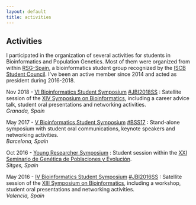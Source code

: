 ```yaml
---
layout: default
title: activities
---
```


Activities
------------

I participated in the organization of several activities for students in Bioinformatics and Population Genetics. Most of them were organized from within [RSG-Spain](http://www.rsg-spain.iscbsc.org), a bioinformatics student group recognized by the [ISCB Student Council](https://www.iscbsc.org). I've been an active member since 2014 and acted as president during 2016-2018.

Nov 2018 - [VI Bioinformatics Student Symposium](http://jbi2018.ugr.es/stuSympo.html) [#JBI2018SS](https://twitter.com/search?l=en&q=%23JBI2018%20since%3A2018-11-01%20until%3A2018-11-14)
: Satellite session of the [XIV Symposium on Bioinformatics](http://jbi2018.ugr.es/), including a career advice talk, student oral presentations and networking activities.  
    _Granada, Spain_

May 2017 - [V Bioinformatics Student Symposium](http://www.rsg-spain.iscbsc.org/bss17/) [#BSS17](https://twitter.com/search?q=%23BSS17%20since%3A2017-05-12%20until%3A2017-05-13) 
: Stand-alone symposium with student oral communications, keynote speakers and networking activities.  
    _Barcelona, Spain_

Oct 2016 - [Young Researcher Symposium](http://xxisgpe.uab.cat/base/base3.asp?sitio=XXISGPE&anar=student)
: Student session within the [XXI Seminario de Genética de Poblaciones y Evolución](http://xxisgpe.uab.cat).  
    _Sitges, Spain_

May 2016 - [IV Bioinformatics Student Symposium](http://jbi2016.webs.upv.es/student-symposium/) [#JBI2016SS](https://twitter.com/search?l=en&q=%23JBI2016SS%20since%3A2016-01-01%20until%3A2016-06-01)
: Satellite session of the [XIII Symposium on Bioinformatics](http://jbi2016.webs.upv.es/), including a workshop, student oral presentations and networking activities.  
    _Valencia, Spain_
